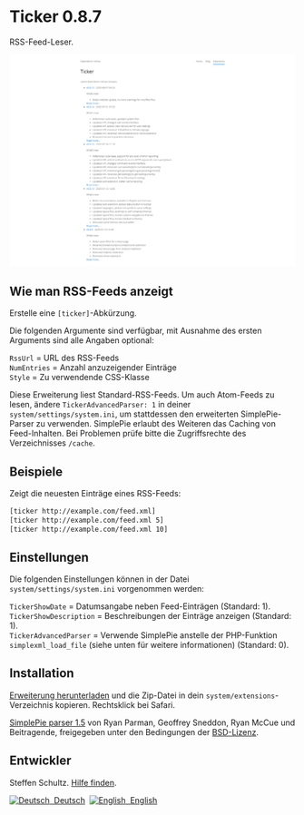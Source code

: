 Ticker 0.8.7
============
RSS-Feed-Leser.

<p align="center"><img src="ticker-screenshot.png?raw=true" alt="Bildschirmfoto"></p>

## Wie man RSS-Feeds anzeigt

Erstelle eine `[ticker]`-Abkürzung.
 
Die folgenden Argumente sind verfügbar, mit Ausnahme des ersten Arguments sind alle Angaben optional:

`RssUrl` = URL des RSS-Feeds  
`NumEntries` = Anzahl anzuzeigender Einträge  
`Style` = Zu verwendende CSS-Klasse  

Diese Erweiterung liest Standard-RSS-Feeds. Um auch Atom-Feeds zu lesen, ändere `TickerAdvancedParser: 1` in deiner `system/settings/system.ini`, um stattdessen den erweiterten SimplePie-Parser zu verwenden. SimplePie erlaubt des Weiteren das Caching von Feed-Inhalten. Bei Problemen prüfe bitte die Zugriffsrechte des Verzeichnisses `/cache`. 

## Beispiele

Zeigt die neuesten Einträge eines RSS-Feeds:

    [ticker http://example.com/feed.xml]
    [ticker http://example.com/feed.xml 5]
    [ticker http://example.com/feed.xml 10]

## Einstellungen

Die folgenden Einstellungen können in der Datei `system/settings/system.ini` vorgenommen werden: 

`TickerShowDate` = Datumsangabe neben Feed-Einträgen (Standard: 1).  
`TickerShowDescription` = Beschreibungen der Einträge anzeigen (Standard: 1).  
`TickerAdvancedParser` = Verwende SimplePie anstelle der PHP-Funktion  `simplexml_load_file` (siehe unten für weitere informationen) (Standard: 0).  

## Installation

[Erweiterung herunterladen](https://github.com/datenstrom/yellow-extensions/raw/master/zip/ticker.zip) und die Zip-Datei in dein `system/extensions`-Verzeichnis kopieren. Rechtsklick bei Safari.

[SimplePie parser 1.5](http://simplepie.org/) von Ryan Parman, Geoffrey Sneddon, Ryan McCue und Beitragende, freigegeben unter den Bedingungen der [BSD-Lizenz](http://www.opensource.org/licenses/BSD-3-Clause). 

## Entwickler

Steffen Schultz. [Hilfe finden](https://github.com/schulle4u/yellow-extensions-schulle4u/issues).

<p>
<a href="README-de.md"><img src="https://raw.githubusercontent.com/datenstrom/yellow-extensions/master/source/help/language-de.png" width="15" height="15" alt="Deutsch">&nbsp; Deutsch</a>&nbsp;
<a href="README.md"><img src="https://raw.githubusercontent.com/datenstrom/yellow-extensions/master/source/help/language-en.png" width="15" height="15" alt="English">&nbsp; English</a>&nbsp;
</p>
